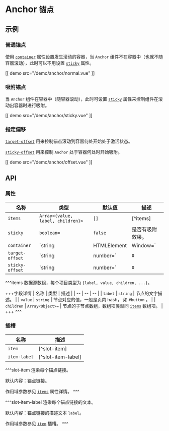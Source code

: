 # Anchor <small>锚点</small>

## 示例

### 普通锚点

使用 [`container`](#props-container) 属性设置发生滚动的容器，当 `Anchor` 组件不在容器中（也就不随容器滚动），此时可以不用设置 [`sticky`](#props-sticky) 属性。

[[ demo src="/demo/anchor/normal.vue" ]]

### 吸附锚点

当 `Anchor` 组件在容器中（随容器滚动），此时可设置 [`sticky`](#props-sticky) 属性来控制组件在滚动出容器时进行吸附。

[[ demo src="/demo/anchor/sticky.vue" ]]

### 指定偏移

[`target-offset`](#props-target-offset) 用来控制锚点滚动到容器何处开始处于激活状态。

[`sticky-offset`](#props-sticky-offset) 用来控制 `Anchor` 处于容器何处时开始吸附。

[[ demo src="/demo/anchor/offset.vue" ]]

## API

### 属性

| 名称 | 类型 | 默认值 | 描述 |
| -- | -- | -- | -- |
| ``items`` | `Array<{value, label, children}>` | `[]` | [^items] |
| ``sticky`` | `boolean=` | `false` | 是否有吸附效果。 |
| ``container`` | `string | HTMLElement | Window=` | - | `Anchor` 吸附与判断锚点激活所参考的容器。 |
| ``target-offset`` | `string | number=` | `0` | 当某个锚点处于到容器的 `target-offset` 位置，那么对应的锚点链接处于激活状态。 |
| ``sticky-offset`` | `string | number=` | `0` | 对于 sticky `Anchor` 而言，当容器滚动到 `sticky-offset` 位置，那么该 `Anchor` 开始吸附。 |

^^^items
数据源数组，每个项目类型为 `{label, value, children, ...}`。

+++字段详情
| 名称 | 类型 | 描述 |
| -- | -- | -- |
| `label` | `string` | 节点的文字描述。 |
| `value` | `string` | 节点对应的值，一般是页内 hash， 如 `#button` 。 |
| `children` | `Array<Object>=` | 节点的子节点数组，数组项类型同 [`items`](#props-items) 数组项。 |
+++
^^^

### 插槽

| 名称 | 描述 |
| -- | -- |
| ``item`` | [^slot-item] |
| ``item-label`` | [^slot-item-label] |

^^^slot-item
渲染每个锚点链接。

默认内容：锚点链接。

作用域参数参见 [`items`](#props-items) 属性详情。
^^^

^^^slot-item-label
渲染每个锚点链接的文本。

默认内容：锚点链接的描述文本 `label`。

作用域参数参见 [`item`](#slots-item) 插槽。
^^^
